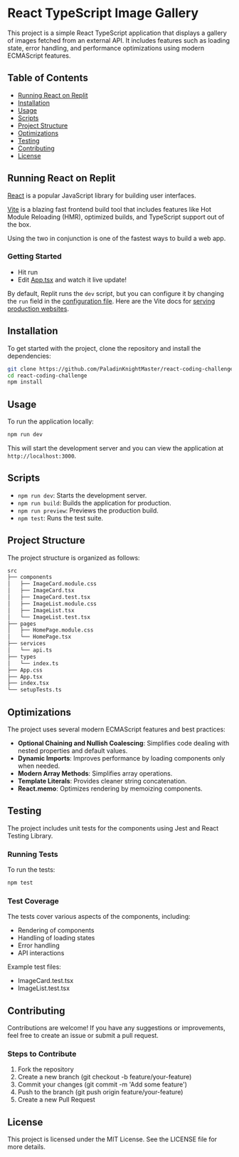 # React TypeScript Image Gallery

This project is a simple React TypeScript application that displays a gallery of images fetched from an external API. It includes features such as loading state, error handling, and performance optimizations using modern ECMAScript features.

## Table of Contents

- [Running React on Replit](#running-react-on-replit)
- [Installation](#installation)
- [Usage](#usage)
- [Scripts](#scripts)
- [Project Structure](#project-structure)
- [Optimizations](#optimizations)
- [Testing](#testing)
- [Contributing](#contributing)
- [License](#license)

## Running React on Replit

[React](https://reactjs.org/) is a popular JavaScript library for building user interfaces.

[Vite](https://vitejs.dev/) is a blazing fast frontend build tool that includes features like Hot Module Reloading (HMR), optimized builds, and TypeScript support out of the box.

Using the two in conjunction is one of the fastest ways to build a web app.

### Getting Started
- Hit run
- Edit [App.tsx](#src/App.tsx) and watch it live update!

By default, Replit runs the `dev` script, but you can configure it by changing the `run` field in the [configuration file](#.replit). Here are the Vite docs for [serving production websites](https://vitejs.dev/guide/build.html).

## Installation

To get started with the project, clone the repository and install the dependencies:

```bash
git clone https://github.com/PaladinKnightMaster/react-coding-challenge.git
cd react-coding-challenge
npm install
```

## Usage
To run the application locally:
```bash
npm run dev
```
This will start the development server and you can view the application at `http://localhost:3000`.

## Scripts
- `npm run dev`: Starts the development server.
- `npm run build`: Builds the application for production.
- `npm run preview`: Previews the production build.
- `npm test`: Runs the test suite.

## Project Structure
The project structure is organized as follows:

```bash
src
├── components
│   ├── ImageCard.module.css
│   ├── ImageCard.tsx
│   ├── ImageCard.test.tsx
│   ├── ImageList.module.css
│   ├── ImageList.tsx
│   └── ImageList.test.tsx
├── pages
│   ├── HomePage.module.css
│   └── HomePage.tsx
├── services
│   └── api.ts
├── types
│   └── index.ts
├── App.css
├── App.tsx
├── index.tsx
└── setupTests.ts
```

## Optimizations

The project uses several modern ECMAScript features and best practices:

- **Optional Chaining and Nullish Coalescing**: Simplifies code dealing with nested properties and default values.
- **Dynamic Imports**: Improves performance by loading components only when needed.
- **Modern Array Methods**: Simplifies array operations.
- **Template Literals**: Provides cleaner string concatenation.
- **React.memo**: Optimizes rendering by memoizing components.

## Testing
The project includes unit tests for the components using Jest and React Testing Library.
### Running Tests
To run the tests:
```bash
npm test
```
### Test Coverage
The tests cover various aspects of the components, including:
- Rendering of components
- Handling of loading states
- Error handling
- API interactions

Example test files:
- ImageCard.test.tsx
- ImageList.test.tsx

## Contributing
Contributions are welcome! If you have any suggestions or improvements, feel free to create an issue or submit a pull request.
### Steps to Contribute
1. Fork the repository
2. Create a new branch (git checkout -b feature/your-feature)
3. Commit your changes (git commit -m 'Add some feature')
4. Push to the branch (git push origin feature/your-feature)
5. Create a new Pull Request

## License
This project is licensed under the MIT License. See the LICENSE file for more details.